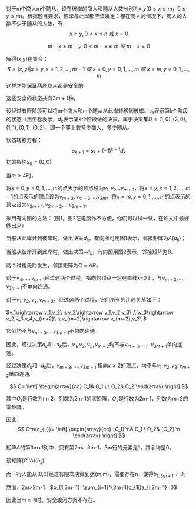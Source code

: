 对于m个商人m个随从，设在彼岸的商人和随从人数分别为$x$,$y$($0\leq x\leq m$，$0\leq y\leq m$)。根据题目要求，彼岸与此岸都应该满足：存在商人的情况下，商人的人数不少于随从的人数。有： $$ x\geq y,0<x\leq n \ 或\ x=0 $$

$$ m-x\geq m-y,0<m-x\leq m\ 或\ m-x=0 $$

解得(x,y)在集合： $$ S={(x,y)|x=y,x=1,2,...,m-1\ 或\ x=0,y=0,1,...,m\ 或\ x=m,y=0,1,,...,m} $$ 这样才能保证两岸商人都是安全的。

这些安全的状态共有$3m+1$种。

设经过有限阶段可以将m个商人和m个随从从此岸转移到彼岸。$s_k$表示第k个阶段的状态（用坐标表示，$d_k$表示第k个阶段做的决策，属于决策集$D={(1,0),(2,0),(1,1),(0,1),(0,2)}$，即一个穿上载多少商人、多少随从。

状态转移方程： $$ s_{k+1}=s_k+(-1)^{k-1}d_k $$ 初始条件$s_0=(0,0)$

当$m\geq 4$时，

将$x=0,y=0,1,...,m$的点表示的顶点设为$v_1,v_2...v_{m+1}$，将$x=y,x=1,2,...,m-1$的点表示的顶点设为$v_{m+2},v_{m+3},...v_{2m}$，将$x=m,y=0,1,,...,m$的点表示的顶点设为$v_{2m+1},v_{2m+2},...v_{3m+1}$。

采用有向图的方法：（图1，图2在电脑作不方便，你们可以试一试，在论文中最好做出来）

当船从此岸开到彼岸时，做出决策$d_k$，有向图可用图1表示，邻接矩阵为$A(a_{ij})$；

当船从彼岸开到此岸时，做出决策$-d_k$，有向图用图2表示，邻接矩阵为$B$。

两个过程先后发生，邻接矩阵为$C=AB$。

对于$v_4,...,v_{m+1}$经过这两个过程，指向的顶点一定在直线x=0上，与$v_{m+3},..., v_{3m+1}$不单向连通。

对于$v_1,v_2,v_3,v_{m+2}$，经过这两个过程，它们所有的连通关系如下：

$v_1\rightarrow v_1,v_2\ ;\ v_2\rightarrow v_1,v_2,v_3\ ;\ \v_3\rightarrow v_2,v_3,v_4,v_{m+2}\ ;\ v_{m+2}\rightarrow v_{m+2},v_3\ $

它们均不与$v_{m+3},...v_{3m+1}$不单向连通。

因此，经过决策$d_k$和$-d_k$后，$v_1,v_2,v_3,v_{m+2}$均不与$v_{m+3},...，v_{3m+1}$单向连通。

经过决策$d_k$和$-d_k$后，$v_{m+3},...,v_{3m+1}$ 指向$x\geq 2$的顶点，均不与$v_1,v_2,v_3,v_{m+2}$单向连通。

$$ C= \left[ \begin{array}{cc} C_1& O_1 \ \ O_2& C_2 \end{array} \right] $$

其中$O_1$是行数为m+2，列数为2m-1的零矩阵，$O_2$是行数为2m-1，列数为m+2的零矩阵。

因此，$$ C^n(c_{ij})= \left[ \begin{array}{cc} {C_1}^n& O_1 \ O_2& {C_2}^n \end{array} \right] $$

矩阵A的第3m+1列中，只有第2m、3m-1、3m行的元素是1，其余均是0。

设矩阵$(C^nA)(b_{ij})$

而一行人能从(0,0)经过有限次决策到达(m,m)，需要存在n，使得$b_{1,3m+1}\neq0$。

然而，2m>2m-1，$b_{1,3m+1}=\sum_{i=1}^{3m+1}c_{1i}a_{i,3m+1}=0$

因此当$m\geq4$时，安全渡河方案不存在。
